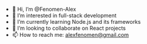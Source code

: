 - 👋 Hi, I’m @Fenomen-Alex
- 👀 I’m interested in full-stack development
- 🌱 I’m currently learning Node.js and its frameworks
- 💞️ I’m looking to collaborate on React projects
- 📫 How to reach me: alexfenomen@gmail.com

<!---
Fenomen-Alex/Fenomen-Alex is a ✨ special ✨ repository because its `README.md` (this file) appears on your GitHub profile.
You can click the Preview link to take a look at your changes.
--->
